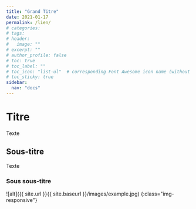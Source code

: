 ```yaml
---
title: "Grand Titre"
date: 2021-01-17
permalink: /lien/
# categories: 
# tags: 
# header:
#   image: ""
# excerpt: ""
# author_profile: false
# toc: true
# toc_label: ""
# toc_icon: "list-ul"  # corresponding Font Awesome icon name (without fa prefix)
# toc_sticky: true
sidebar:
  nav: "docs"
---
```


# Titre

Texte

## Sous-titre

Texte

### Sous sous-titre

![alt]({{ site.url }}{{ site.baseurl }}/images/example.jpg)
{:class="img-responsive"}



